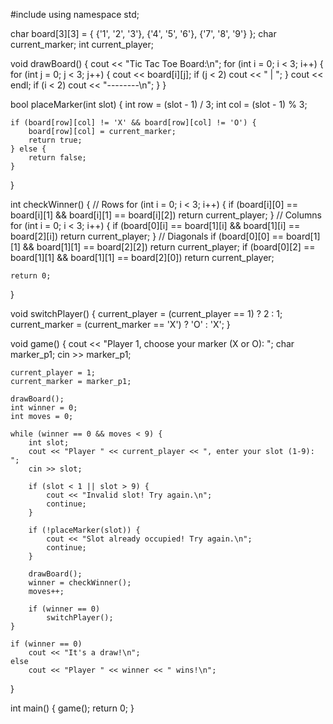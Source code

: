 #include <iostream>
using namespace std;

char board[3][3] = { {'1', '2', '3'}, {'4', '5', '6'}, {'7', '8', '9'} };
char current_marker;
int current_player;

void drawBoard() {
    cout << "Tic Tac Toe Board:\n";
    for (int i = 0; i < 3; i++) {
        for (int j = 0; j < 3; j++) {
            cout << board[i][j];
            if (j < 2) cout << " | ";
        }
        cout << endl;
        if (i < 2) cout << "--------\n";
    }
}

bool placeMarker(int slot) {
    int row = (slot - 1) / 3;
    int col = (slot - 1) % 3;

    if (board[row][col] != 'X' && board[row][col] != 'O') {
        board[row][col] = current_marker;
        return true;
    } else {
        return false;
    }
}

int checkWinner() {
    // Rows
    for (int i = 0; i < 3; i++) {
        if (board[i][0] == board[i][1] && board[i][1] == board[i][2])
            return current_player;
    }
    // Columns
    for (int i = 0; i < 3; i++) {
        if (board[0][i] == board[1][i] && board[1][i] == board[2][i])
            return current_player;
    }
    // Diagonals
    if (board[0][0] == board[1][1] && board[1][1] == board[2][2])
        return current_player;
    if (board[0][2] == board[1][1] && board[1][1] == board[2][0])
        return current_player;

    return 0;
}

void switchPlayer() {
    current_player = (current_player == 1) ? 2 : 1;
    current_marker = (current_marker == 'X') ? 'O' : 'X';
}

void game() {
    cout << "Player 1, choose your marker (X or O): ";
    char marker_p1;
    cin >> marker_p1;

    current_player = 1;
    current_marker = marker_p1;

    drawBoard();
    int winner = 0;
    int moves = 0;

    while (winner == 0 && moves < 9) {
        int slot;
        cout << "Player " << current_player << ", enter your slot (1-9): ";
        cin >> slot;

        if (slot < 1 || slot > 9) {
            cout << "Invalid slot! Try again.\n";
            continue;
        }

        if (!placeMarker(slot)) {
            cout << "Slot already occupied! Try again.\n";
            continue;
        }

        drawBoard();
        winner = checkWinner();
        moves++;

        if (winner == 0)
            switchPlayer();
    }

    if (winner == 0)
        cout << "It's a draw!\n";
    else
        cout << "Player " << winner << " wins!\n";
}

int main() {
    game();
    return 0;
}
